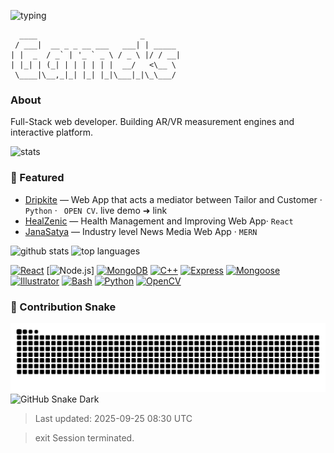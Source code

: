 <!-- header -->
<p align="left">
  <img src="https://readme-typing-svg.demolab.com?font=Fira+Code&size=22&pause=700&color=00FF41&center=true&width=650&lines=%3E+whoami%20%3A%20Aarzoo;%3E%20role%20%3A%20Full-Stack%20Developer%20%7C%20Aspiring%20AR/VR%20Engineer" alt="typing">
</p>

```text
  ____                       _       
 / ___|  __ _ _ __ ___   ___| | _____
| |  _  / _` | '_ ` _ \ / _ \ |/ / __|
| |_| | (_| | | | | | |  __/   <\__ \
 \____|\__,_|_| |_| |_|\___|_|\_\___/
```
### About
Full-Stack web developer. Building AR/VR measurement engines and interactive platform.

<img src="https://github-readme-stats.vercel.app/api?username=aarzooray&show_icons=true&theme=dark&hide_border=true" alt="stats" />

### 🔧 Featured
- [Dripkite](https://github.com//dripkite) — Web App that acts a mediator between Tailor and Customer · `Python` · ` OPEN CV`. live demo ➜ link
- [HealZenic](https://github.com/aarzooray/healzenicTest) — Health Management and Improving Web App· `React`
- [JanaSatya](https://github.com/aarzooray/janasatya) — Industry level News Media Web App · `MERN`


<img src="https://github-readme-stats.vercel.app/api?username=aarzooray&show_icons=true&theme=dark&hide_border=true" alt="github stats"/>
<img src="https://github-readme-stats.vercel.app/api/top-langs/?username=aarzooray&layout=compact&theme=dark&hide_border=true" alt="top languages"/>

[![React](https://img.shields.io/badge/-React-0ea5e9?style=flat-square&logo=react)](https://reactjs.org)
[![Node.js](https://img.shields.io/badge/-Node.js-6b7280?style=flat-square&logo=node.js)]
[![MongoDB](https://img.shields.io/badge/-MongoDB-10b981?style=flat-square&logo=mongodb)](https://www.mongodb.com)
[![C++](https://img.shields.io/badge/-C++-2563eb?style=flat-square&logo=c%2b%2b)](https://isocpp.org)
[![Express](https://img.shields.io/badge/-Express-374151?style=flat-square&logo=express)](https://expressjs.com)
[![Mongoose](https://img.shields.io/badge/-Mongoose-b91c1c?style=flat-square&logo=mongoose)](https://mongoosejs.com)
[![Illustrator](https://img.shields.io/badge/-Illustrator-f97316?style=flat-square&logo=adobeillustrator)](https://www.adobe.com/products/illustrator.html)
[![Bash](https://img.shields.io/badge/-Bash-2d3748?style=flat-square&logo=gnubash)](https://www.gnu.org/software/bash)
[![Python](https://img.shields.io/badge/-Python-3776ab?style=flat-square&logo=python)](https://www.python.org)
[![OpenCV](https://img.shields.io/badge/-OpenCV-5a0fc8?style=flat-square&logo=opencv)](https://opencv.org)



### 🐍 Contribution Snake
![GitHub Snake Light](https://github.com/aarzooray/aarzooray/blob/output/github-contribution-grid-snake.svg#gh-light-mode-only)
![GitHub Snake Dark](https://github.com/aarzooray/aarzooray/blob/output/github-contribution-grid-snake-dark.svg#gh-dark-mode-only)


> Last updated: 2025-09-25 08:30 UTC

> exit
Session terminated.





